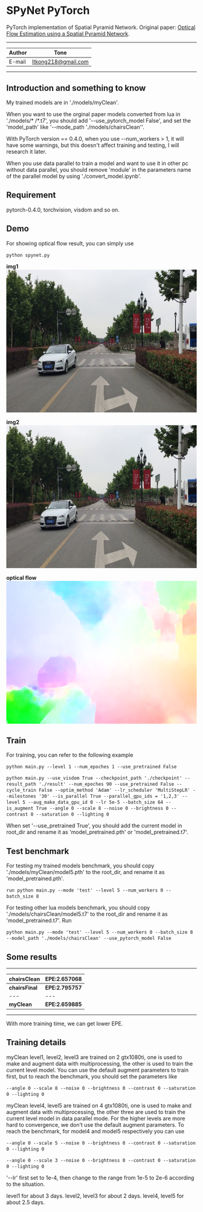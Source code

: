 # SPyNet PyTorch

PyTorch implementation of Spatial Pyramid Network. Original paper: [Optical Flow Estimation using a Spatial Pyramid Network](http://openaccess.thecvf.com/content_cvpr_2017/papers/Ranjan_Optical_Flow_Estimation_CVPR_2017_paper.pdf).

****	
|Author|Tone|
|---|---
|E-mail|ltkong218@gmail.com
****


## Introduction and something to know
My trained models are in './models/myClean'.

When you want to use the orginal paper models converted from lua in './models/* /*.t7', you should add '--use_pytorch_model False', and set the 'model_path' like '--mode_path './models/chairsClean''.

With PyTorch version == 0.4.0, when you use --num_workers > 1, it will have some warnings, but this doesn't affect training and testing, I will research it later.

When you use data parallel to train a model and want to use it in other pc without data parallel, you should remove 'module' in the parameters name of the parallel model by using './convert_model.ipynb'.


## Requirement
pytorch-0.4.0, torchvision, visdom and so on.


## Demo
For showing optical flow result, you can simply use

```Shell
python spynet.py
```
**img1**
![img1](https://github.com/ltkong218/SPyNet-PyTorch/raw/master/data/img1.jpg "img1")

**img2**
![img2](https://github.com/ltkong218/SPyNet-PyTorch/raw/master/data/img2.jpg "img2")

**optical flow**
![flow](https://github.com/ltkong218/SPyNet-PyTorch/raw/master/eval_result/flow.png "flow")


## Train
For training, you can refer to the following example

```Shell
python main.py --level 1 --num_epoches 1 --use_pretrained False
```

```Shell
python main.py --use_visdom True --checkpoint_path './checkpoint' --result_path './result' --num_epoches 90 --use_pretrained False --cycle_train False --optim_method 'Adam' --lr_scheduler 'MultiStepLR' --milestones '30' --is_parallel True --parallel_gpu_ids = '1,2,3' --level 5 --aug_make_data_gpu_id 0 --lr 5e-5 --batch_size 64 --is_augment True --angle 0 --scale 8 --noise 0 --brightness 0 --contrast 0 --saturation 0 --lighting 0
```

When set '--use_pretrained True', you should add the current model in root_dir and rename it as 'model_pretrained.pth' or 'model_pretrained.t7'.


## Test benchmark
For testing my trained models benchmark, you should copy './models/myClean/model5.pth' to the root_dir, and rename it as 'model_pretrained.pth'.

```Shell
run python main.py --mode 'test' --level 5 --num_workers 0 --batch_size 8
```

For testing other lua models benchmark, you should copy './models/chairsClean/model5.t7' to the root_dir and rename it as 'model_pretrained.t7'.
Run

```Shell
python main.py --mode 'test' --level 5 --num_workers 0 --batch_size 8 --model_path './models/chairsClean' --use_pytorch_model False
```


## Some results

****
| **chairsClean** | **EPE:2.657068** |
|---|---
| **chairsFinal** | **EPE:2.795757** |
|---|---
| **myClean** | **EPE:2.659885** |
****


With more training time, we can get lower EPE.

## Training details 
myClean level1, level2, level3 are trained on 2 gtx1080ti, one is used to make and augment data with multiprocessing, the other is used to train the current level model.
You can use the default augment parameters to train first, but to reach the benchmark, you should set the parameters like

```Shell
--angle 0 --scale 8 --noise 0 --brightness 0 --contrast 0 --saturation 0 --lighting 0
```

myClean level4, level5 are trained on 4 gtx1080ti, one is used to make and augment data with multiprocessing, the other three are used to train the current level model in data parallel mode.
For the higher levels are more hard to convergence, we don't use the default augment parameters. To reach the benchmark, for model4 and model5 respectively you can use

```Shell
--angle 0 --scale 5 --noise 0 --brightness 0 --contrast 0 --saturation 0 --lighting 0
```

```Shell
--angle 0 --scale 3 --noise 0 --brightness 0 --contrast 0 --saturation 0 --lighting 0
```

'--lr' first set to 1e-4, then change to the range from 1e-5 to 2e-6 according to the situation.

level1 for about 3 days. level2, level3 for about 2 days. level4, level5 for about 2.5 days.
